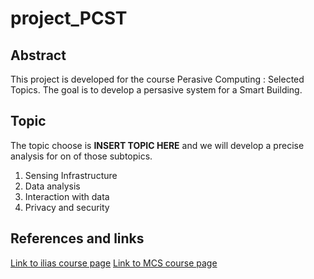 # project_PCST

## Abstract
This project is developed for the course Perasive Computing : Selected Topics. The goal is to develop a persasive system for a Smart Building.

## Topic

The topic choose is **INSERT TOPIC HERE** and we will develop a precise analysis for on of those subtopics.

1. Sensing Infrastructure
2. Data	analysis
3. Interaction	with	data
4. Privacy	and	security

## References and links

[Link to ilias course page](https://ilias.unibe.ch/ilias.php?ref_id=700281&cmd=frameset&cmdClass=ilrepositorygui&cmdNode=jy&baseClass=ilRepositoryGUI)
[Link to MCS course page](http://mcs.unibnf.ch/program/courses-timetable/courses/pervasive-computing-selected-topics-1)
